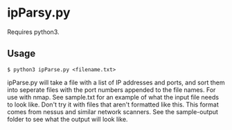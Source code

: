 # ipParsy.py
Requires python3.
## Usage
```
$ python3 ipParse.py <filename.txt>
```
ipParse.py will take a file with a list of IP addresses and ports, and sort them into seperate files with the port numbers appended to the file names.  For use with nmap.  See sample.txt for an example of what the input file needs to look like.  Don't try it with files that aren't formatted like this.  This format comes from nessus and similar network scanners.
See the sample-output folder to see what the output will look like.
